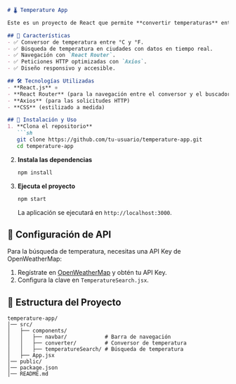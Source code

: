 ```md
# 🌡️ Temperature App

Este es un proyecto de React que permite **convertir temperaturas** entre Celsius y Fahrenheit, y **buscar la temperatura actual** de cualquier ciudad en el mundo utilizando la API de OpenWeatherMap.

## 🚀 Características
- ✅ Conversor de temperatura entre °C y °F.
- ✅ Búsqueda de temperatura en ciudades con datos en tiempo real.
- ✅ Navegación con `React Router`.
- ✅ Peticiones HTTP optimizadas con `Axios`.
- ✅ Diseño responsivo y accesible.

## 🛠️ Tecnologías Utilizadas
- **React.js** ⚛️
- **React Router** (para la navegación entre el conversor y el buscador)
- **Axios** (para las solicitudes HTTP)
- **CSS** (estilizado a medida)

## 📌 Instalación y Uso
1. **Clona el repositorio**
   ```sh
   git clone https://github.com/tu-usuario/temperature-app.git
   cd temperature-app
   ```
2. **Instala las dependencias**
   ```sh
   npm install
   ```
3. **Ejecuta el proyecto**
   ```sh
   npm start
   ```
   La aplicación se ejecutará en `http://localhost:3000`.

## 🔑 Configuración de API
Para la búsqueda de temperatura, necesitas una API Key de OpenWeatherMap:

1. Regístrate en [OpenWeatherMap](https://openweathermap.org/api) y obtén tu API Key.
2. Configura la clave en `TemperatureSearch.jsx`.

## 📂 Estructura del Proyecto
```
temperature-app/
│── src/
│   ├── components/
│   │   ├── navbar/            # Barra de navegación
│   │   ├── converter/         # Conversor de temperatura
│   │   ├── temperatureSearch/ # Búsqueda de temperatura
│   ├── App.jsx
│── public/
│── package.json
│── README.md
```
